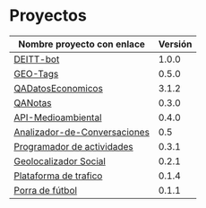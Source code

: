 # Proyectos

| Nombre proyecto con enlace | Versión |
|--------------------------- |---------|
| [DEITT-bot](https://github.com/alvarillo89/DEIIT-bot) | 1.0.0 |
| [GEO-Tags](https://github.com/Miguel-y-Oscar/Geolocalizaciones-de-medios-sociales) | 0.5.0 |
| [QADatosEconomicos](https://github.com/luisbalru/QADatosEconomicos) | 3.1.2 |
| [QANotas](https://github.com/carlos-el/ProyectoCursoTDD-Notas) | 0.3.0 |
| [API-Medioambiental](https://github.com/API-Medioambiental/ProyectoCursoTDD) | 0.4.0 |
| [Analizador-de-Conversaciones](https://github.com/ETSIIT-analyzer/Analizador-de-conversaciones) | 0.5 |
| [Programador de actividades](https://github.com/antmordhar/Programador-de-Actividades) | 0.3.1 |
| [Geolocalizador Social](https://github.com/mati3/CursoTDD-GeolocalizadorSocial) | 0.2.1|
| [Plataforma de trafico](https://github.com/Seminario-PGPI/Proyecto-Trafico) | 0.1.4|
| [Porra de fútbol](https://github.com/Solano96/PorraDeFutbol) | 0.1.1 |
